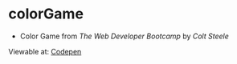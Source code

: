 # colorGame

* Color Game from *The Web Developer Bootcamp* by *Colt Steele*

Viewable at: [Codepen](https://codepen.io/FreeFly/pen/jKRVQp)
